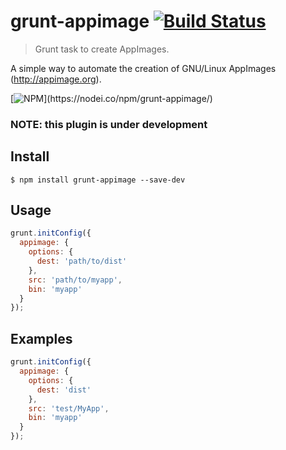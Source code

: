 # grunt-appimage [![Build Status](https://travis-ci.org/Jesus89/grunt-appimage.svg?branch=master)](https://travis-ci.org/Jesus89/grunt-appimage)

> Grunt task to create AppImages.

A simple way to automate the creation of GNU/Linux AppImages (http://appimage.org).

[![NPM](https://nodei.co/npm/grunt-appimage.png?)](https://nodei.co/npm/grunt-appimage/)

### NOTE: this plugin is under development

## Install

```
$ npm install grunt-appimage --save-dev
```

## Usage

```js
grunt.initConfig({
  appimage: {
    options: {
      dest: 'path/to/dist'
    },
    src: 'path/to/myapp',
    bin: 'myapp'
  }
});
```

## Examples

```js
grunt.initConfig({
  appimage: {
    options: {
      dest: 'dist'
    },
    src: 'test/MyApp',
    bin: 'myapp'
  }
});
```
